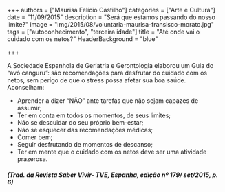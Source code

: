 +++
authors = ["Maurisa Felício Castilho"]
categories = ["Arte e Cultura"]
date = "11/09/2015"
description = "Será que estamos passando do nosso limíte?"
image = "img/2015/08/voluntaria-maurisa-fransisco-morato.jpg"
tags = ["autoconhecimento", "terceira idade"]
title = "Até onde vai o cuidado com os netos?"
  HeaderBackground = "blue"

+++


A Sociedade Espanhola de Geriatria e Gerontologia elaborou um Guia do “avô canguru”: são recomendações para desfrutar do cuidado com os netos, sem perigo de que o stress possa afetar sua boa saúde. Aconselham:

- Aprender a dizer “NÃO” ante tarefas que não sejam capazes de assumir;
- Ter em conta em todos os momentos, de seus limites;
- Não se descuidar do seu próprio bem-estar;
- Não se esquecer das recomendações médicas;
- Comer bem;
- Seguir desfrutando de momentos de descanso;
- Ter em mente que o cuidado com os netos deve ser uma atividade prazerosa.



##### (Trad. da Revista Saber Vivir- TVE, Espanha, edição nº 179/ set/2015, p. 6)

